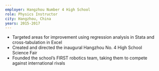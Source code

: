 ```yaml
---
employer: Hangzhou Number 4 High School
role: Physics Instructor
city: Hangzhou, China
years: 2015-2017
---
```

* Targeted areas for improvement using regression analysis in Stata and cross-tabulation in Excel
* Created and directed the inaugural Hangzhou No. 4 High School Science Fair
* Founded the school’s FIRST robotics team, taking them to compete against international rivals
